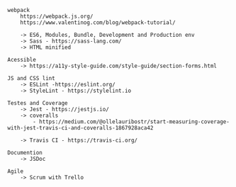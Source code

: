     webpack
        https://webpack.js.org/
        https://www.valentinog.com/blog/webpack-tutorial/

        -> ES6, Modules, Bundle, Development and Production env
        -> Sass - https://sass-lang.com/
        -> HTML minified

    Acessible
        -> https://a11y-style-guide.com/style-guide/section-forms.html

    JS and CSS lint
        -> ESLint -https://eslint.org/
        -> StyleLint - https://stylelint.io

    Testes and Coverage
        -> Jest - https://jestjs.io/
        -> coveralls
            - https://medium.com/@ollelauribostr/start-measuring-coverage-with-jest-travis-ci-and-coveralls-1867928aca42

        -> Travis CI - https://travis-ci.org/

    Documention
        -> JSDoc

    Agile
        -> Scrum with Trello
